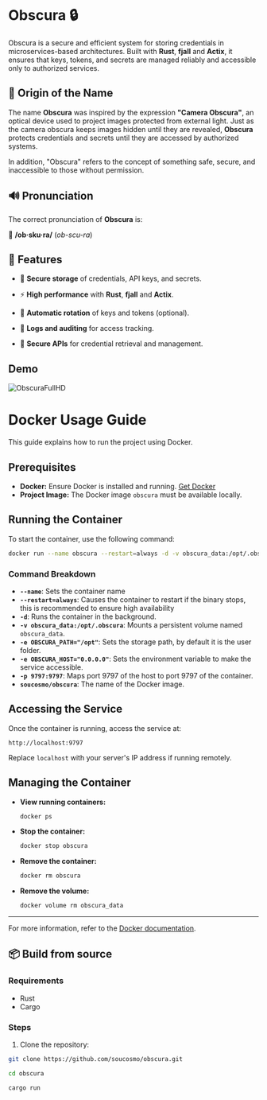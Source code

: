 # Obscura 🔒

Obscura is a secure and efficient system for storing credentials in microservices-based architectures. Built with **Rust**, **fjall** and **Actix**, it ensures that keys, tokens, and secrets are managed reliably and accessible only to authorized services.

## 📖 Origin of the Name

The name **Obscura** was inspired by the expression **"Camera Obscura"**, an optical device used to project images protected from external light. Just as the camera obscura keeps images hidden until they are revealed, **Obscura** protects credentials and secrets until they are accessed by authorized systems.

In addition, "Obscura" refers to the concept of something safe, secure, and inaccessible to those without permission.

## 🔊 Pronunciation

The correct pronunciation of **Obscura** is:

📢 **/ob·sku·ra/** (*ob-scu-ra*)

## 🚀 Features

- 🔐 **Secure storage** of credentials, API keys, and secrets.

- ⚡ **High performance** with **Rust**, **fjall** and **Actix**.

- 🔄 **Automatic rotation** of keys and tokens (optional).

- 📜 **Logs and auditing** for access tracking.

- 📡 **Secure APIs** for credential retrieval and management.

## Demo
![ObscuraFullHD](https://github.com/user-attachments/assets/54392804-fcbe-43f8-9570-2256690877e1)


# Docker Usage Guide

This guide explains how to run the project using Docker.

## Prerequisites
- **Docker:** Ensure Docker is installed and running. [Get Docker](https://docs.docker.com/get-docker/)
- **Project Image:** The Docker image `obscura` must be available locally.

## Running the Container
To start the container, use the following command:

```bash
docker run --name obscura --restart=always -d -v obscura_data:/opt/.obscura -e OBSCURA_PATH="/opt" -e OBSCURA_HOST="0.0.0.0" -p 9797:9797 soucosmo/obscura
```

### Command Breakdown
- **`--name`**: Sets the container name
- **`--restart=always`**: Causes the container to restart if the binary stops, this is recommended to ensure high availability 
- **`-d`**: Runs the container in the background.
- **`-v obscura_data:/opt/.obscura`**: Mounts a persistent volume named `obscura_data`.
- **`-e OBSCURA_PATH="/opt"`**: Sets the storage path, by default it is the user folder.
- **`-e OBSCURA_HOST="0.0.0.0"`**: Sets the environment variable to make the service accessible.
- **`-p 9797:9797`**: Maps port 9797 of the host to port 9797 of the container.
- **`soucosmo/obscura`**: The name of the Docker image.

## Accessing the Service
Once the container is running, access the service at:

```plaintext
http://localhost:9797
```

Replace `localhost` with your server's IP address if running remotely.

## Managing the Container
- **View running containers:**
  ```bash
  docker ps
  ```

- **Stop the container:**
  ```bash
  docker stop obscura
  ```

- **Remove the container:**
  ```bash
  docker rm obscura
  ```

- **Remove the volume:**
  ```bash
  docker volume rm obscura_data
  ```

---

For more information, refer to the [Docker documentation](https://docs.docker.com/).

## 📦 Build from source

### Requirements
- Rust
- Cargo

### Steps

1. Clone the repository:

```sh
git clone https://github.com/soucosmo/obscura.git

cd obscura

cargo run
